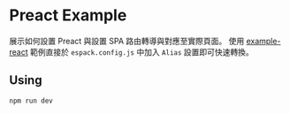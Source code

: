 # Preact Example

展示如何設置 Preact 與設置 SPA 路由轉導與對應至實際頁面。
使用 [example-react](https://github.com/104corp/espack/tree/example-react) 範例直接於 `espack.config.js` 中加入 `Alias` 設置即可快速轉換。

## Using

``` sh
npm run dev
```
